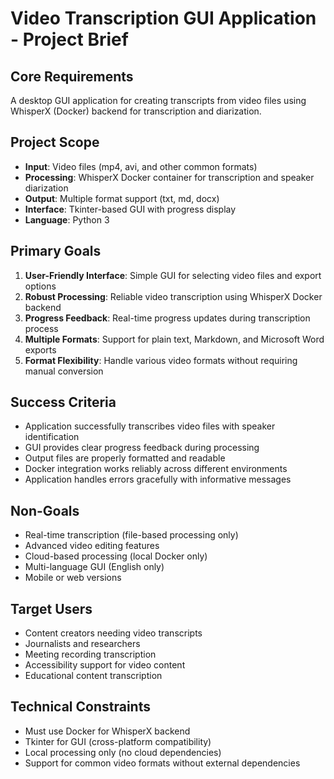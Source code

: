 # Video Transcription GUI Application - Project Brief

## Core Requirements
A desktop GUI application for creating transcripts from video files using WhisperX (Docker) backend for transcription and diarization.

## Project Scope
- **Input**: Video files (mp4, avi, and other common formats)
- **Processing**: WhisperX Docker container for transcription and speaker diarization
- **Output**: Multiple format support (txt, md, docx)
- **Interface**: Tkinter-based GUI with progress display
- **Language**: Python 3

## Primary Goals
1. **User-Friendly Interface**: Simple GUI for selecting video files and export options
2. **Robust Processing**: Reliable video transcription using WhisperX Docker backend
3. **Progress Feedback**: Real-time progress updates during transcription process
4. **Multiple Formats**: Support for plain text, Markdown, and Microsoft Word exports
5. **Format Flexibility**: Handle various video formats without requiring manual conversion

## Success Criteria
- Application successfully transcribes video files with speaker identification
- GUI provides clear progress feedback during processing
- Output files are properly formatted and readable
- Docker integration works reliably across different environments
- Application handles errors gracefully with informative messages

## Non-Goals
- Real-time transcription (file-based processing only)
- Advanced video editing features
- Cloud-based processing (local Docker only)
- Multi-language GUI (English only)
- Mobile or web versions

## Target Users
- Content creators needing video transcripts
- Journalists and researchers
- Meeting recording transcription
- Accessibility support for video content
- Educational content transcription

## Technical Constraints
- Must use Docker for WhisperX backend
- Tkinter for GUI (cross-platform compatibility)
- Local processing only (no cloud dependencies)
- Support for common video formats without external dependencies
